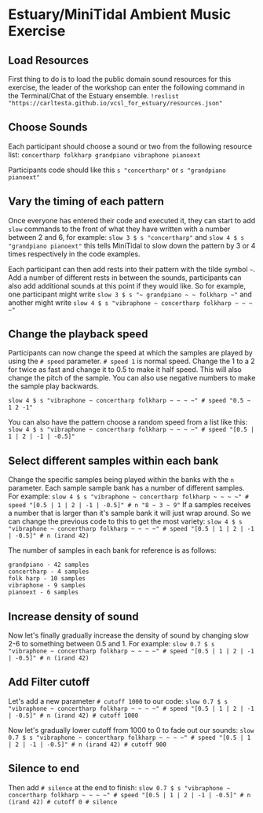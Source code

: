 # Estuary/MiniTidal Ambient Music Exercise

## Load Resources
First thing to do is to load the public domain sound resources for this exercise, the leader of the workshop can enter the following command in the Terminal/Chat of the Estuary ensemble. ```!reslist "https://carltesta.github.io/vcsl_for_estuary/resources.json"```

## Choose Sounds
Each participant should choose a sound or two from the following resource list: `concertharp folkharp grandpiano vibraphone pianoext` 

Participants code should like this `s "concertharp"` or `s "grandpiano pianoext"`

## Vary the timing of each pattern

Once everyone has entered their code and executed it, they can start to add `slow` commands to the front of what they have written with a number between 2 and 6, for example: `slow 3 $ s "concertharp"` and `slow 4 $ s "grandpiano pianoext"` this tells MiniTidal to slow down the pattern by 3 or 4 times respectively in the code examples.

Each participant can then add rests into their pattern with the tilde symbol `~`. Add a number of different rests in between the sounds, participants can also add additional sounds at this point if they would like. So for example, one participant might write ```slow 3 $ s "~ grandpiano ~ ~ folkharp ~"``` and another might write ```slow 4 $ s "vibraphone ~ concertharp folkharp ~ ~ ~ ~"```

## Change the playback speed 

Participants can now change the speed at which the samples are played by using the `# speed` parameter. `# speed 1` is normal speed. Change the 1 to a 2 for twice as fast and change it to 0.5 to make it half speed. This will also change the pitch of the sample. You can also use negative numbers to make the sample play backwards.

`slow 4 $ s "vibraphone ~ concertharp folkharp ~ ~ ~ ~" # speed "0.5 ~ 1 2 -1"` 

You can also have the pattern choose a random speed from a list like this: `slow 4 $ s "vibraphone ~ concertharp folkharp ~ ~ ~ ~" # speed "[0.5 | 1 | 2 | -1 | -0.5]"`

## Select different samples within each bank

Change the specific samples being played within the banks with the `n` parameter. Each sample sample bank has a number of different samples. For example: `slow 4 $ s "vibraphone ~ concertharp folkharp ~ ~ ~ ~" # speed "[0.5 | 1 | 2 | -1 | -0.5]" # n "8 ~ 3 ~ 9"` If a samples receives a number that is larger than it's sample bank it will just wrap around. So we can change the previous code to this to get the most variety: `slow 4 $ s "vibraphone ~ concertharp folkharp ~ ~ ~ ~" # speed "[0.5 | 1 | 2 | -1 | -0.5]" # n (irand 42)`

The number of samples in each bank for reference is as follows:
```
grandpiano - 42 samples
concertharp - 4 samples
folk harp - 10 samples
vibraphone - 9 samples
pianoext - 6 samples
```

## Increase density of sound

Now let's finally gradually increase the density of sound by changing slow 2-6 to something between 0.5 and 1. For example: `slow 0.7 $ s "vibraphone ~ concertharp folkharp ~ ~ ~ ~" # speed "[0.5 | 1 | 2 | -1 | -0.5]" # n (irand 42)`

## Add Filter cutoff

Let's add a new parameter `# cutoff 1000` to our code: `slow 0.7 $ s "vibraphone ~ concertharp folkharp ~ ~ ~ ~" # speed "[0.5 | 1 | 2 | -1 | -0.5]" # n (irand 42) # cutoff 1000`

Now let's gradually lower cutoff from 1000 to 0 to fade out our sounds: `slow 0.7 $ s "vibraphone ~ concertharp folkharp ~ ~ ~ ~" # speed "[0.5 | 1 | 2 | -1 | -0.5]" # n (irand 42) # cutoff 900`

## Silence to end

Then add `# silence` at the end to finish: `slow 0.7 $ s "vibraphone ~ concertharp folkharp ~ ~ ~ ~" # speed "[0.5 | 1 | 2 | -1 | -0.5]" # n (irand 42) # cutoff 0 # silence`
